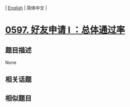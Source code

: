 
| [English](README_EN.md) | 简体中文 |
# [0597. 好友申请 I ：总体通过率](https://leetcode-cn.com/problems/friend-requests-i-overall-acceptance-rate/)
## 题目描述
None
## 相关话题

## 相似题目

